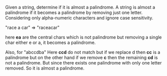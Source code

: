 Given a string, determine if it is almost a palindrome. 
A string is almost a palindrome if it becomes a palindrome by removing just one letter. Considering only alpha-numeric characters and ignore case sensitivity.

"race a car"
=>
"raceacar"

here **ea** are the central chars which is not palindrome but removing a single char either e or a, it becomes a palindrome.

Also, for "abccdba"
Here **ccd** do not match but if we replace d then **cc** is a palindrome but on the other hand if we remove **c** then the remaining **cd** is not a palindrome. But since there exists one palindrome with only one letter removed. So it is almost a palindrome.